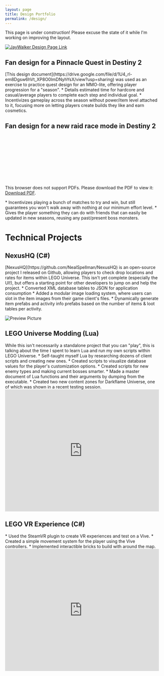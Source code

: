 ```yaml
---
layout: page
title: Design Portfolio
permalink: /design/
---
```


This page is under construction! Please excuse the state of it while I'm working on improving the layout.

[![JayWalker Design Page Link](https://i.imgur.com/7Hjfqje.jpg)](https://www.nealspellman.com/jaywalker/)

<p align="center"><h2>Fan design for a Pinnacle Quest in Destiny 2</h2></p>
[This design document](https://drive.google.com/file/d/1U4_rl-em8Dgsw6hVt_XP8O0lmDNyhYsX/view?usp=sharing) was used as an exercise to practice quest design for an MMO-lite, offering player progression for a "season".
* Details estimated time for hardcore and casual/average players to complete each step and individual goal.
* Incentivizes gameplay across the season without power/item level attached to it, focusing more on letting players create builds they like and earn cosmetics.

<p align="center"><h2>Fan design for a new raid race mode in Destiny 2</h2></p>
<object data="https://www.nealspellman.com/documents/NealSpellman-ActivityDesignTrials.pdf" type="application/pdf" width="700px" height="700px">
    <embed src="https://www.nealspellman.com/documents/NealSpellman-ActivityDesignTrials.pdf">
        <p>This browser does not support PDFs. Please download the PDF to view it: <a href="https://www.nealspellman.com/documents/NealSpellman-ActivityDesignTrials.pdf">Download PDF</a>.</p>
    </embed>
</object>
* Incentivizes playing a bunch of matches to try and win, but still guarantees you won't walk away with nothing at our minimum effort level.
* Gives the player something they can do with friends that can easily be updated in new seasons, reusing any past/present boss monsters.


<p align="center"><h1>Technical Projects</h1></p>
<p align="center"><h2>NexusHQ (C#)</h2></p>
[NexusHQ](https://github.com/NealSpellman/NexusHQ) is an open-source project I released on Github, allowing players to check drop locations and rates for items within LEGO Universe.
This isn't yet complete (especially the UI!), but offers a starting point for other developers to jump on and help the project.
* Converted XML database tables to JSON for application consumption
* Added a modular image loading system, where users can slot in the item images from their game client's files.
* Dynamically generate item prefabs and activity info prefabs based on the number of items & loot tables per activity.

![Preview Picture](https://i.imgur.com/96IVgPB.png)

<p align="center"><h2>LEGO Universe Modding (Lua)</h2></p>
While this isn't necessarily a standalone project that you can "play", this is talking about the time I spent to learn Lua and run my own scripts within LEGO Universe.
* Self-taught myself Lua by researching dozens of client scripts and creating new ones.
* Created scripts to visualize database values for the player's customization options.
* Created scripts for new enemy types and making current bosses smarter.
* Made a master document of Lua functions and their arguments by dumping from the executable.
* Created two new content zones for Darkflame Universe, one of which was shown in a recent testing session.

<iframe width="100%" height="400" src="https://www.youtube.com/embed/videoseries?list=PL7RzS9Xujh65TncUYQ_H4S8bKWiHlOHHR" frameborder="0" allowfullscreen></iframe>

<p align="center"><h2>LEGO VR Experience (C#)</h2></p>
* Used the SteamVR plugin to create VR experiences and test on a Vive.
* Created a simple movement system for the player using the Vive controllers.
* Implemented interactible bricks to build with around the map.

<iframe width="100%" height="400" src="https://www.youtube.com/embed/videoseries?list=PL7RzS9Xujh67e687FQXxPnJgGm77_ZLz9" frameborder="0" allowfullscreen></iframe>
